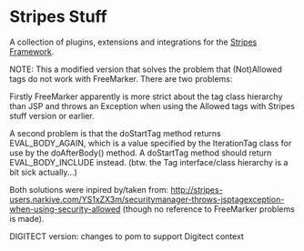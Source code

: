 # Stripes Stuff

A collection of plugins, extensions and integrations for the [Stripes Framework](https://github.com/StripesFramework/stripes).

NOTE:
This a modified version that solves the problem that (Not)Allowed tags do not work with FreeMarker.
There are two problems:

Firstly FreeMarker apparently is more strict about the tag class hierarchy than JSP and throws an Exception when using the Allowed tags with Stripes stuff version  or earlier. 

A second problem is that the doStartTag method returns EVAL_BODY_AGAIN, which is a value specified by the IterationTag class for use by the doAfterBody() method.  A doStartTag method should return EVAL_BODY_INCLUDE instead.
(btw. the Tag interface/class hierarchy is a bit sick actually...)

Both solutions were inpired by/taken from: 
  http://stripes-users.narkive.com/YS1xZX3m/securitymanager-throws-jsptagexception-when-using-security-allowed
(though no reference to FreeMarker problems is made).

DIGITECT version: changes to pom to support Digitect context